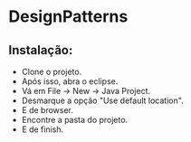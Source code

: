 # DesignPatterns

## Instalação:

- Clone o projeto.
- Após isso, abra o eclipse.
- Vá em File -> New -> Java Project.
- Desmarque a opção "Use default location".
- E de browser.
- Encontre a pasta do projeto.
- E de finish.
